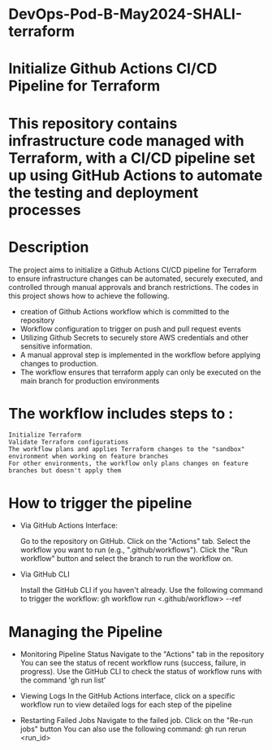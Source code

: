 # DevOps-Pod-B-May2024-SHALI-terraform

# Initialize Github Actions CI/CD Pipeline for Terraform

# This repository contains infrastructure code managed with Terraform, with a CI/CD pipeline set up using GitHub Actions to automate the testing and deployment processes

# Description
The project aims to initialize a Github Actions CI/CD pipeline for Terraform to ensure infrastructure changes can be automated, securely executed, and controlled through manual approvals and branch restrictions. The codes in this project shows how to achieve the following.

* creation of Github Actions workflow which is committed to the repository
* Workflow configuration to trigger on push and pull request events
* Utilizing Github Secrets to securely store AWS credentials and other sensitive information.
* A manual approval step is implemented in the workflow before applying changes to production.
* The workflow ensures that terraform apply can only be executed on the main branch for production environments

# The workflow includes steps to :
    Initialize Terraform
    Validate Terraform configurations
    The workflow plans and applies Terraform changes to the "sandbox" environment when working on feature branches
    For other environments, the workflow only plans changes on feature branches but doesn't apply them

# How to trigger the pipeline
* Via GitHub Actions Interface:

    Go to the repository on GitHub.
    Click on the "Actions" tab.
    Select the workflow you want to run (e.g., ".github/workflows").
    Click the "Run workflow" button and select the branch to run the workflow on.

* Via GitHub CLI

    Install the GitHub CLI if you haven't already.
    Use the following command to trigger the workflow:
    gh workflow run <.github/workflow> --ref <branch>


# Managing the Pipeline

* Monitoring Pipeline Status
    Navigate to the "Actions" tab in the repository
    You can see the status of recent workflow runs (success, failure, in progress).
    Use the GitHub CLI to check the status of workflow runs with the command 'gh run list'

* Viewing Logs
    In the GitHub Actions interface, click on a specific workflow run to view detailed logs for each step of the pipeline

* Restarting Failed Jobs
    Navigate to the failed job.
    Click on the "Re-run jobs" button
    You can also use the following command: gh run rerun <run_id>







